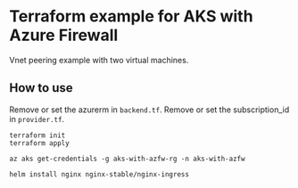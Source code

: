 # Terraform example for AKS with Azure Firewall

Vnet peering example with two virtual machines.

## How to use

Remove or set the azurerm in `backend.tf`.
Remove or set the subscription_id in `provider.tf`.

```shell
terraform init
terraform apply

az aks get-credentials -g aks-with-azfw-rg -n aks-with-azfw

helm install nginx nginx-stable/nginx-ingress
```
